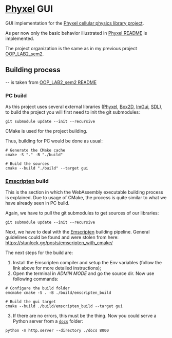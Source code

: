 # [Phyxel](https://gitlab.com/delta_atell/phyxel) GUI
GUI implementation for the [Phyxel cellular physics library project](https://gitlab.com/delta_atell/phyxel).

As per now only the basic behavior illustrated in [Phyxel README](https://gitlab.com/delta_atell/phyxel/-/blob/main/README.md?ref_type=heads&plain=1#L1) is implemented.

The project organization is the same as in my previous project [OOP_LAB2_sem2](https://github.com/roma160/OOP_LAB2_sem2).

## Building process
 -- is taken from [OOP_LAB2_sem2 README](https://github.com/roma160/OOP_LAB2_sem2/blob/website/README.md?plain=1)

### PC build

As this project uses several external libraries ([Phyxel](https://gitlab.com/delta_atell/phyxel), [Box2D](https://github.com/erincatto/box2d), [ImGui](https://github.com/ocornut/imgui), [SDL](https://github.com/libsdl-org/SDL.git)), to build the project you will first need to init the git submodules:
```console
git submodule update --init --recursive
```

CMake is used for the project building.

Thus, building for PC would be done as usual:
```console
# Generate the CMake cache
cmake -S "." -B "./build"

# Build the sources
cmake --build "./build" --target gui
```

### [Emscripten](https://emscripten.org/) build

This is the section in which the WebAssembly executable building process is explained. Due to usage of CMake, the process is quite similar to what we have already seen in PC build.

Again, we have to pull the git submodules to get sources of our libraries:
```console
git submodule update --init --recursive
```

Next, we have to deal with the [Emscripten](https://emscripten.org/) building pipeline. General guidelines could be found and were stolen from here: 
https://stunlock.gg/posts/emscripten_with_cmake/

The next steps for the build are:
1. Install the Emscripten compiler and setup the Env variables (follow the link above for more detailed instructions);
2. Open the terminal in *ADMIN MODE* and go the source dir. Now use following commands:
```console
# Configure the build folder
emcmake cmake -S . -B ./build/emscripten_build

# Build the gui target
cmake --build ./build/emscripten_build --target gui
```
3. If there are no errors, this must be the thing. Now you could serve a Python server from a [`docs`](./docs) folder:
```console
python -m http.server --directory ./docs 8000
```
